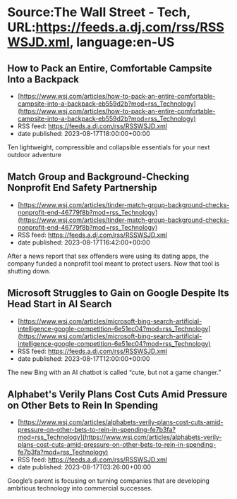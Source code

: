 # Source:The Wall Street - Tech, URL:https://feeds.a.dj.com/rss/RSSWSJD.xml, language:en-US

## How to Pack an Entire, Comfortable Campsite Into a Backpack
 - [https://www.wsj.com/articles/how-to-pack-an-entire-comfortable-campsite-into-a-backpack-eb559d2b?mod=rss_Technology](https://www.wsj.com/articles/how-to-pack-an-entire-comfortable-campsite-into-a-backpack-eb559d2b?mod=rss_Technology)
 - RSS feed: https://feeds.a.dj.com/rss/RSSWSJD.xml
 - date published: 2023-08-17T18:00:00+00:00

Ten lightweight, compressible and collapsible essentials for your next outdoor adventure

## Match Group and Background-Checking Nonprofit End Safety Partnership
 - [https://www.wsj.com/articles/tinder-match-group-background-checks-nonprofit-end-46779f8b?mod=rss_Technology](https://www.wsj.com/articles/tinder-match-group-background-checks-nonprofit-end-46779f8b?mod=rss_Technology)
 - RSS feed: https://feeds.a.dj.com/rss/RSSWSJD.xml
 - date published: 2023-08-17T16:42:00+00:00

After a news report that sex offenders were using its dating apps, the company funded a nonprofit tool meant to protect users. Now that tool is shutting down.

## Microsoft Struggles to Gain on Google Despite Its Head Start in AI Search
 - [https://www.wsj.com/articles/microsoft-bing-search-artificial-intelligence-google-competition-6e51ec04?mod=rss_Technology](https://www.wsj.com/articles/microsoft-bing-search-artificial-intelligence-google-competition-6e51ec04?mod=rss_Technology)
 - RSS feed: https://feeds.a.dj.com/rss/RSSWSJD.xml
 - date published: 2023-08-17T12:00:00+00:00

The new Bing with an AI chatbot is called “cute, but not a game changer.”

## Alphabet's Verily Plans Cost Cuts Amid Pressure on Other Bets to Rein In Spending
 - [https://www.wsj.com/articles/alphabets-verily-plans-cost-cuts-amid-pressure-on-other-bets-to-rein-in-spending-fe7b3fa?mod=rss_Technology](https://www.wsj.com/articles/alphabets-verily-plans-cost-cuts-amid-pressure-on-other-bets-to-rein-in-spending-fe7b3fa?mod=rss_Technology)
 - RSS feed: https://feeds.a.dj.com/rss/RSSWSJD.xml
 - date published: 2023-08-17T03:26:00+00:00

Google’s parent is focusing on turning companies that are developing ambitious technology into commercial successes.

